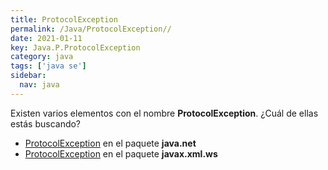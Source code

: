 ```yaml
---
title: ProtocolException
permalink: /Java/ProtocolException//
date: 2021-01-11
key: Java.P.ProtocolException
category: java
tags: ['java se']
sidebar: 
  nav: java
---
```


Existen varios elementos con el nombre **ProtocolException**. ¿Cuál de ellas estás buscando?
<ul>
<li><a href="/Java/ProtocolException-java-net/">ProtocolException</a> en el paquete <strong>java.net</strong></li>
<li><a href="/Java/ProtocolException-javax-xml-ws/">ProtocolException</a> en el paquete <strong>javax.xml.ws</strong></li>
<ul>
